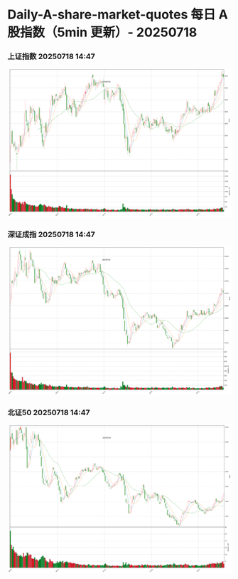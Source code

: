 
# Daily-A-share-market-quotes 每日 A 股指数（5min 更新）- 20250718

### 上证指数 20250718 14:47
![](./fig/2025/7/20250718-sh000001.png)

### 深证成指 20250718 14:47
![](./fig/2025/7/20250718-sz399001.png)

### 北证50 20250718 14:47
![](./fig/2025/7/20250718-bj899050.png)
